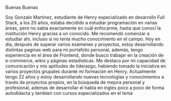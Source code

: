 Buenas Buenas

Soy Gonzalo Martínez, estudiante de Henry especializado en desarrollo Full Stack, a los 20 años, estaba decidido a estudiar programación en varias áreas, pero no sabía exactamente en cuál enfocarme, hasta que conocí la institución Henry gracias a un conocido. Me recomendó comenzar a estudiar ahi, incluso si no tenía mucho conocimiento en el campo. Hoy en día, después de superar varios exámenes y proyectos, estoy desarrollando distintas paginas web para mi portafolio personal, además, tengo experiencia en el área de Frontend, donde busco trabajar en la creación de e-commerce, wikis y páginas estadísticas. Me destaco por mi capacidad de comunicación y mis aptitudes de liderazgo, habiendo tomado la iniciativa en varios proyectos grupales durante mi formación en Henry.
Actualmente tengo 22 años y estoy desarrollando nuevas tecnologías y conocimientos a través de proyectos propios, en la búsqueda de mejora personal y profesional, ademas de desarrollar el habla en ingles poco a poco  de forma autodidacta y tambien con cursos especializados en el tema
